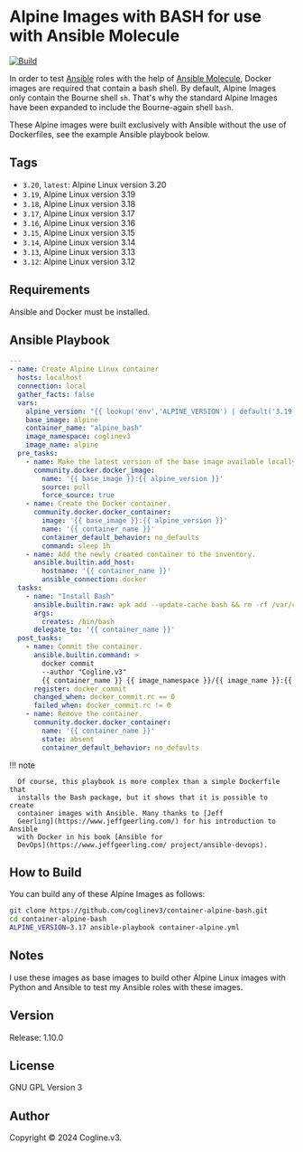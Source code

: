 # Alpine Images with BASH for use with Ansible Molecule

[![Build](https://github.com/coglinev3/container-alpine-bash/actions/workflows/build.yml/badge.svg)](https://github.com/coglinev3/container-alpine-bash/actions/workflows/build.yml)

In order to test [Ansible](https://docs.ansible.com/ansible/latest/index.html
"Ansible Documentation") roles with the help of [Ansible
Molecule](https://molecule.readthedocs.io/en/latest/ "Ansible Molecule
Documentation"), Docker images are required that contain a bash shell. By
default, Alpine Images only contain the Bourne shell `sh`. That's why the
standard Alpine Images have been expanded to include the Bourne-again shell
`bash`.

These Alpine images were built exclusively with Ansible without the use of
Dockerfiles, see the example Ansible playbook below. 

## Tags

  - `3.20`, `latest`: Alpine Linux version 3.20
  - `3.19`, Alpine Linux version 3.19
  - `3.18`, Alpine Linux version 3.18
  - `3.17`, Alpine Linux version 3.17
  - `3.16`, Alpine Linux version 3.16
  - `3.15`, Alpine Linux version 3.15
  - `3.14`, Alpine Linux version 3.14
  - `3.13`, Alpine Linux version 3.13
  - `3.12`: Alpine Linux version 3.12

## Requirements

Ansible and Docker must be installed.

## Ansible Playbook

```yml
---
- name: Create Alpine Linux container
  hosts: localhost
  connection: local
  gather_facts: false
  vars:
    alpine_version: "{{ lookup('env','ALPINE_VERSION') | default('3.19', true) }}"
    base_image: alpine
    container_name: "alpine_bash"
    image_namespace: coglinev3
    image_name: alpine
  pre_tasks:
    - name: Make the latest version of the base image available locally.
      community.docker.docker_image:
        name: '{{ base_image }}:{{ alpine_version }}'
        source: pull
        force_source: true
    - name: Create the Docker container.
      community.docker.docker_container:
        image: '{{ base_image }}:{{ alpine_version }}'
        name: '{{ container_name }}'
        container_default_behavior: no_defaults
        command: sleep 1h
    - name: Add the newly created container to the inventory.
      ansible.builtin.add_host:
        hostname: '{{ container_name }}'
        ansible_connection: docker
  tasks:
    - name: "Install Bash"
      ansible.builtin.raw: apk add --update-cache bash && rm -rf /var/cache/apk/*
      args:
        creates: /bin/bash
      delegate_to: '{{ container_name }}'
  post_tasks:
    - name: Commit the container.
      ansible.builtin.command: >
        docker commit
        --author "Cogline.v3"
        {{ container_name }} {{ image_namespace }}/{{ image_name }}:{{ alpine_version }}
      register: docker_commit
      changed_when: docker_commit.rc == 0
      failed_when: docker_commit.rc != 0
    - name: Remove the container.
      community.docker.docker_container:
        name: '{{ container_name }}'
        state: absent
        container_default_behavior: no_defaults
```

!!! note

      Of course, this playbook is more complex than a simple Dockerfile that
      installs the Bash package, but it shows that it is possible to create
      container images with Ansible. Many thanks to [Jeff
      Geerling](https://www.jeffgeerling.com/) for his introduction to Ansible
      with Docker in his book [Ansible for
      DevOps](https://www.jeffgeerling.com/ project/ansible-devops).
## How to Build

You can build any of these Alpine Images as follows:

```sh
git clone https://github.com/coglinev3/container-alpine-bash.git
cd container-alpine-bash
ALPINE_VERSION=3.17 ansible-playbook container-alpine.yml
```

## Notes

I use these images as base images to build other Alpine Linux images with Python and Ansible to test my Ansible roles with these images.

## Version

Release: 1.10.0

## License

GNU GPL Version 3

## Author

Copyright &copy; 2024 Cogline.v3.
